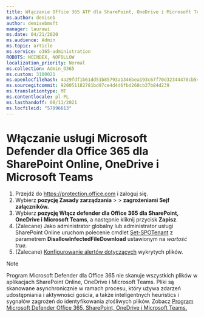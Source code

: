 ```yaml
---
title: Włączanie Office 365 ATP dla SharePoint, OneDrive i Microsoft Teams
ms.author: deniseb
author: denisebmsft
manager: laurawi
ms.date: 04/21/2020
ms.audience: Admin
ms.topic: article
ms.service: o365-administration
ROBOTS: NOINDEX, NOFOLLOW
localization_priority: Normal
ms.collection: Admin_O365
ms.custom: 3100021
ms.openlocfilehash: 4a29fdf1b61dd51b85793a1346bea193c67f70d32344470cb5449cf767da4a24
ms.sourcegitcommit: 920051182781bd97ce4d4d6fbd268cb37b84d239
ms.translationtype: MT
ms.contentlocale: pl-PL
ms.lasthandoff: 08/11/2021
ms.locfileid: "57896613"
---
```

# <a name="enable-microsoft-defender-for-office-365-for-sharepoint-online-onedrive-and-microsoft-teams"></a>Włączanie usługi Microsoft Defender dla Office 365 dla SharePoint Online, OneDrive i Microsoft Teams

1. Przejdź do https://protection.office.com i zaloguj się.
2. Wybierz **pozycję Zasady zarządzania**  >    >  **zagrożeniami Sejf załączników.**
3. Wybierz **pozycję Włącz defender dla Office 365 dla SharePoint, OneDrive i Microsoft Teams**, a następnie kliknij przycisk **Zapisz**.
4. (Zalecane) Jako administrator globalny lub administrator usługi SharePoint Online uruchom polecenie cmdlet [Set-SPOTenant](https://docs.microsoft.com/powershell/module/sharepoint-online/Set-SPOTenant?view=sharepoint-ps) z parametrem **DisallowInfectedFileDownload** ustawionym na *wartość true.*
5. (Zalecane) [Konfigurowanie alertów dotyczących](https://docs.microsoft.com/microsoft-365/security/office-365-security/turn-on-atp-for-spo-odb-and-teams#set-up-alerts-for-detected-files) wykrytych plików.

> [!NOTE]
> Program Microsoft Defender dla Office 365 nie skanuje wszystkich plików w aplikacjach SharePoint Online, OneDrive i Microsoft Teams. Pliki są skanowane asynchronicznie w ramach procesu, który używa zdarzeń udostępniania i aktywności gościa, a także inteligentnych heuristics i sygnałów zagrożeń do identyfikowania złośliwych plików. Zobacz [Program Microsoft Defender Office 365, SharePoint, OneDrive i Microsoft Teams.](https://docs.microsoft.com/microsoft-365/security/office-365-security/atp-for-spo-odb-and-teams)